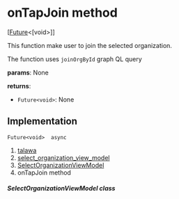 
<div>

# onTapJoin method

</div>


[[Future](https://api.flutter.dev/flutter/dart-core/Future-class.html)\<[void\>]]




This function make user to join the selected organization.

The function uses `joinOrgById` graph QL query

**params**: None

**returns**:

-   `Future<void>`: None



## Implementation

``` language-dart
Future<void>  async 
```







1.  [talawa](../../index.md)
2.  [select_organization_view_model](../../view_model_pre_auth_view_models_select_organization_view_model/)
3.  [SelectOrganizationViewModel](../../view_model_pre_auth_view_models_select_organization_view_model/SelectOrganizationViewModel-class.md)
4.  onTapJoin method

##### SelectOrganizationViewModel class







